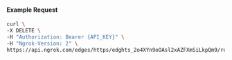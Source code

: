 <!-- Code generated for API Clients. DO NOT EDIT. -->

#### Example Request

```bash
curl \
-X DELETE \
-H "Authorization: Bearer {API_KEY}" \
-H "Ngrok-Version: 2" \
https://api.ngrok.com/edges/https/edghts_2o4XYn9oOAsl2xAZFXmSiLkpQm9/routes/edghtsrt_2o4XYoqnnsgqYHzUls7mgK6lYAQ/websocket_tcp_converter
```
